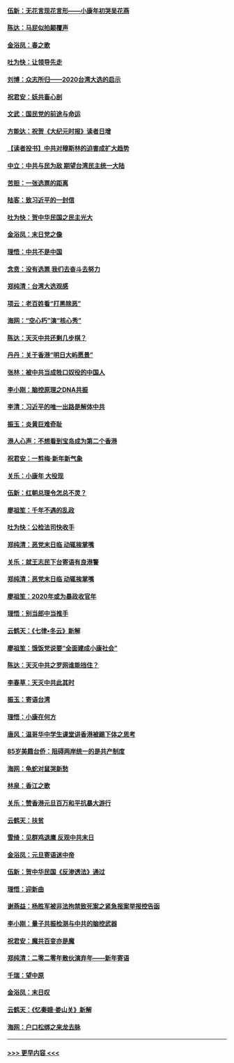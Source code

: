 #### [伍新：无花言现花言形——小康年初哭吴花燕](../pages/nsc993/n11800044.md?t=01180022) 
#### [陈达：马屁似拍颠覆声](../pages/nsc993/n11800010.md?t=01180022) 
#### [金浴凤：春之歌](../pages/nsc993/n11797687.md?t=01180022) 
#### [吐为快：让领导先走](../pages/nsc993/n11797512.md?t=01180022) 
#### [刘博：众志所归——2020台湾大选的启示](../pages/nsc993/n11796878.md?t=01180022) 
#### [祝君安：妖共畜心剖](../pages/nsc993/n11794273.md?t=01180022) 
#### [文武：国民党的前途与命运](../pages/nsc993/n11794198.md?t=01180022) 
#### [方能达：祝贺《大纪元时报》读者日增](../pages/nsc993/n11793807.md?t=01180022) 
#### [【读者投书】中共对穆斯林的迫害成扩大趋势](../pages/nsc993/n11791371.md?t=01180022) 
#### [中立：中共与民为敌 期望台湾民主统一大陆](../pages/nsc993/n11790392.md?t=01180022) 
#### [苦胆：一张选票的距离](../pages/nsc993/n11788914.md?t=01180022) 
#### [陆客：致习近平的一封信](../pages/nsc993/n11788867.md?t=01180022) 
#### [吐为快：贺中华民国之民主光大](../pages/nsc993/n11788618.md?t=01180022) 
#### [金浴凤：末日党之像](../pages/nsc993/n11787475.md?t=01180022) 
#### [理悟：中共不是中国](../pages/nsc993/n11787463.md?t=01180022) 
#### [念贲：没有选票  我们去奋斗去努力](../pages/nsc993/n11787398.md?t=01180022) 
#### [郑纯清：台湾大选观感](../pages/nsc993/n11786210.md?t=01180022) 
#### [项云：老百姓看“打黑除恶”](../pages/nsc993/n11785398.md?t=01180022) 
#### [海网：“空心朽”演“核心秀”](../pages/nsc993/n11783874.md?t=01180022) 
#### [陈达：天灭中共还剩几步棋？](../pages/nsc993/n11783719.md?t=01180022) 
#### [丹丹：关于香港“明日大屿愿景”](../pages/nsc993/n11783273.md?t=01180022) 
#### [张林：被中共当成牲口奴役的中国人](../pages/nsc993/n11782397.md?t=01180022) 
#### [李小刚：脑控原理之DNA共振](../pages/nsc993/n11780962.md?t=01180022) 
#### [李清：习近平的唯一出路是解体中共](../pages/nsc993/n11780866.md?t=01180022) 
#### [振玉：炎黄巨难奇耻](../pages/nsc993/n11779632.md?t=01180022) 
#### [港人心声：不想看到宝岛成为第二个香港](../pages/nsc993/n11778817.md?t=01180022) 
#### [祝君安：一剪梅‧新年新气象](../pages/nsc993/n11776340.md?t=01180022) 
#### [关乐：小康年 大役现](../pages/nsc993/n11774213.md?t=01180022) 
#### [伍新：红朝总理令怎总不灵？](../pages/nsc993/n11770813.md?t=01180022) 
#### [廖祖笙：千年不遇的乱政](../pages/nsc993/n11770373.md?t=01180022) 
#### [吐为快：公检法司快收手](../pages/nsc993/n11770359.md?t=01180022) 
#### [郑纯清：恶党末日临 动辄挨掌嘴](../pages/nsc993/n11769912.md?t=01180022) 
#### [关乐：就王志民下台寄语有良港警](../pages/nsc993/n11769903.md?t=01180022) 
#### [郑纯清：恶党末日临 动辄挨掌嘴](../pages/nsc993/n11769356.md?t=01180022) 
#### [廖祖笙：2020年或为暴政收官年](../pages/nsc993/n11768216.md?t=01180022) 
#### [理悟：别当郎中当推手](../pages/nsc993/n11768243.md?t=01180022) 
#### [云鹤天：《七律▪冬云》新解](../pages/nsc993/n11768204.md?t=01180022) 
#### [廖祖笙：饿饭党说要“全面建成小康社会”](../pages/nsc993/n11767482.md?t=01180022) 
#### [陈达：天灭中共之罗网谁能挡住？](../pages/nsc993/n11767465.md?t=01180022) 
#### [李春草：天灭中共此其时](../pages/nsc993/n11767452.md?t=01180022) 
#### [振玉：寄语台湾](../pages/nsc993/n11767432.md?t=01180022) 
#### [理悟：小康在何方](../pages/nsc993/n11767394.md?t=01180022) 
#### [唐风：温哥华中学生课堂讲香港被踢下体之思考](../pages/nsc993/n11766848.md?t=01180022) 
#### [85岁美籍台侨：阻碍两岸统一的是共产制度](../pages/nsc993/n11765043.md?t=01180022) 
#### [海网：龟蛇对鼠哭新愁](../pages/nsc993/n11764895.md?t=01180022) 
#### [林泉：香江之歌](../pages/nsc993/n11764415.md?t=01180022) 
#### [关乐：赞香港元旦百万和平抗暴大游行](../pages/nsc993/n11764382.md?t=01180022) 
#### [云鹤天：扶贫](../pages/nsc993/n11764245.md?t=01180022) 
#### [雪绮：见群鸡退鹰  反观中共末日](../pages/nsc993/n11762112.md?t=01180022) 
#### [金浴凤：元旦寄语迷中帝](../pages/nsc993/n11761788.md?t=01180022) 
#### [伍新：贺中华民国《反渗透法》通过](../pages/nsc993/n11761994.md?t=01180022) 
#### [理悟：迎新曲](../pages/nsc993/n11761152.md?t=01180022) 
#### [谢燕益：杨胜军被非法拘禁致死案之紧急报案举报控告函](../pages/nsc993/n11756134.md?t=01180022) 
#### [李小刚：量子共振检测与中共的脑控武器](../pages/nsc993/n11754518.md?t=01180022) 
#### [祝君安：魔共百变亦是魔](../pages/nsc993/n11754469.md?t=01180022) 
#### [郑纯清：二零二零年散伙演弃年——新年寄语](../pages/nsc993/n11754195.md?t=01180022) 
#### [千瑞：望中原](../pages/nsc993/n11754159.md?t=01180022) 
#### [金浴凤：末日叹](../pages/nsc993/n11752359.md?t=01180022) 
#### [云鹤天：《忆秦娥‧娄山关》新解](../pages/nsc993/n11752348.md?t=01180022) 
#### [海网：户口松绑之来龙去脉](../pages/nsc993/n11752328.md?t=01180022) 

----
#### [ >>> 更早内容 <<< ](../indexes/nsc993-earlier.md)
